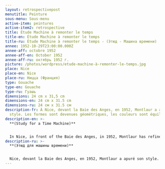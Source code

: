 ```yaml
---
layout: retrospectivepost
menutitle: Peinture
sous-menu: Sous-menu
active-item: peintures
active-item2: retrospective
title: Étude Machine à remonter le temps
title-en: Étude Machine à remonter le temps
title-ru: Étude Machine à remonter le temps - (Этюд - Машина времени)
annee: 1952-10-29T23:00:00.000Z
annee-aff: octobre 1952
annee-aff-en: October 1952
annee-aff-ru: октябрь 1952 г.
picture: /photos/wordpress/etude-machine-à-remonter-le-temps.jpg
place: Nice
place-en: Nice
place-ru: Ницца (Франция)
type: Gouache
type-en: Gouache
type-ru: Гуашь
dimensions: 24 cm x 31,5 cm
dimensions-en: 24 cm x 31.5 cm
dimensions-ru: 24 см x 31.5 см
description-fr: À Nice, devant la Baie des Anges, en 1952, Montlaur a apuré son
  style. Les formes sont devenues géométriques, les couleurs sont équilibrées.
description-en: >-
  **(Study for a Time Machine)**


  In Nice, in front of the Baie des Anges, in 1952, Montlaur has refined his style. The shapes have become geometric, the colors are balanced.
description-ru: >-
  **(Этюд для машины времени)**


  Nice, devant la Baie des Anges, en 1952, Montlaur a apuré son style. Les formes sont devenues géométriques, les couleurs sont équilibrées.
---
```

